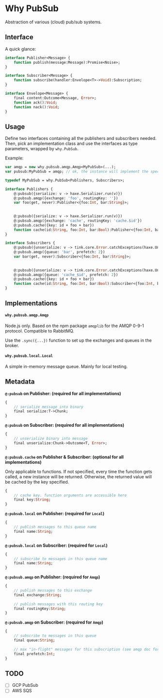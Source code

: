 # Why PubSub

Abstraction of various (cloud) pub/sub systems.

## Interface

A quick glance:

```haxe
interface Publisher<Message> {
	function publish(message:Message):Promise<Noise>;
}

interface Subscriber<Message> {
	function subscribe(handler:Envelope<T>->Void):Subscription;
}

interface Envelope<Message> {
	final content:Outcome<Message, Error>;
	function ack():Void;
	function nack():Void;
}
```

## Usage

Define two interfaces containing all the publishers and subscribers needed. 
Then, pick an implementation class and use the interfaces as type parameters, wrapped by `why.PubSub`.

Example:

```haxe
var amqp = new why.pubsub.amqp.Amqp<MyPubSub>(...);
var pubsub:MyPubSub = amqp; // ok, the instance will implement the specified interface

typedef MyPubSub = why.PubSub<Publishers, Subscribers>;

interface Publishers {
	@:pubsub({serialize: v -> haxe.Serializer.run(v)})
	@:pubsub.amqp({exchange: 'foo', routingKey: ''})
	var foo(get, never):Publisher<{foo:Int, bar:String}>;
	
	
	@:pubsub({serialize: v -> haxe.Serializer.run(v)})
	@:pubsub.amqp({exchange: 'cache', routingKey: 'cache.$id'})
	@:pubsub.cache({key: id + foo + bar})
	function cache(id:String, foo:Int, bar:Bool):Publisher<{foo:Int, bar:String}>;
}

interface Subscribers {
	@:pubsub({unserialize: v -> tink.core.Error.catchExceptions(haxe.Unserializer.run.bind(v))})
	@:pubsub.amqp({queue: 'bar', prefetch: 2})
	var bar(get, never):Subscriber<{foo:Int, bar:String}>;
	
	
	@:pubsub({unserialize: v -> tink.core.Error.catchExceptions(haxe.Unserializer.run.bind(v))})
	@:pubsub.amqp({queue: 'cache_$id', prefetch: 2})
	@:pubsub.cache({key: id + foo + bar})
	function cache(id:String, foo:Int, bar:Bool):Subscriber<{foo:Int, bar:String}>;
}
```

## Implementations

#### `why.pubsub.amqp.Amqp`

Node.js only. Based on the npm package `amqplib` for the AMQP 0-9-1 protocol. Compatible to RabbitMQ.

Use the `.sync({...})` function to set up the exchanges and queues in the broker.

#### `why.pubsub.local.Local`

A simple in-memory message queue. Mainly for local testing.

## Metadata

**`@:pubsub` on Publisher: (required for all implementations)**  

```haxe
{
	// serialize message into binary
	final serialize:T->Chunk;
}
```

**`@:pubsub` on Subscriber: (required for all implementations)**  

```haxe
{
	// unserialize binary into message
	final unserialize:Chunk->Outcome<T, Error>;
}
```

**`@:pubsub.cache` on Publisher & Subscriber: (optional for all implementations)**  

Only applicable to functions. If not specified, every time the function gets called, a new instance will be returned. Otherwise, the returned value will be cached by the key specified.

```haxe
{
	// cache key. function arguments are accessible here
	final key:String;
}
```

**`@:pubsub.local` on Publisher: (required for `Local`)**  

```haxe
{
	// publish messages to this queue name
	final name:String;
}
```

**`@:pubsub.local` on Subscriber: (required for `Local`)**  

```haxe
{
	// subscribe to messages in this queue name
	final name:String;
}
```

**`@:pubsub.amqp` on Publisher: (required for `Amqp`)**  

```haxe
{
	// publish messages to this exchange
	final exchange:String;
	
	// publish messages with this routing key
	final routingKey:String;
}
```

**`@:pubsub.amqp` on Subscriber: (required for `Amqp`)**  

```haxe
{
	// subscribe to messages in this queue
	final queue:String;
	
	// max "in-flight" messages for this subscription (see amqp doc for more info)
	final prefetch:Int;
}
```

## TODO

- [ ] GCP PubSub
- [ ] AWS SQS